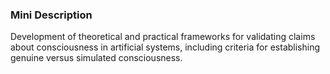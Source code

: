 ### Mini Description

Development of theoretical and practical frameworks for validating claims about consciousness in artificial systems, including criteria for establishing genuine versus simulated consciousness.
